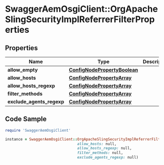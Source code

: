 # SwaggerAemOsgiClient::OrgApacheSlingSecurityImplReferrerFilterProperties

## Properties

Name | Type | Description | Notes
------------ | ------------- | ------------- | -------------
**allow_empty** | [**ConfigNodePropertyBoolean**](ConfigNodePropertyBoolean.md) |  | [optional] 
**allow_hosts** | [**ConfigNodePropertyArray**](ConfigNodePropertyArray.md) |  | [optional] 
**allow_hosts_regexp** | [**ConfigNodePropertyArray**](ConfigNodePropertyArray.md) |  | [optional] 
**filter_methods** | [**ConfigNodePropertyArray**](ConfigNodePropertyArray.md) |  | [optional] 
**exclude_agents_regexp** | [**ConfigNodePropertyArray**](ConfigNodePropertyArray.md) |  | [optional] 

## Code Sample

```ruby
require 'SwaggerAemOsgiClient'

instance = SwaggerAemOsgiClient::OrgApacheSlingSecurityImplReferrerFilterProperties.new(allow_empty: null,
                                 allow_hosts: null,
                                 allow_hosts_regexp: null,
                                 filter_methods: null,
                                 exclude_agents_regexp: null)
```


